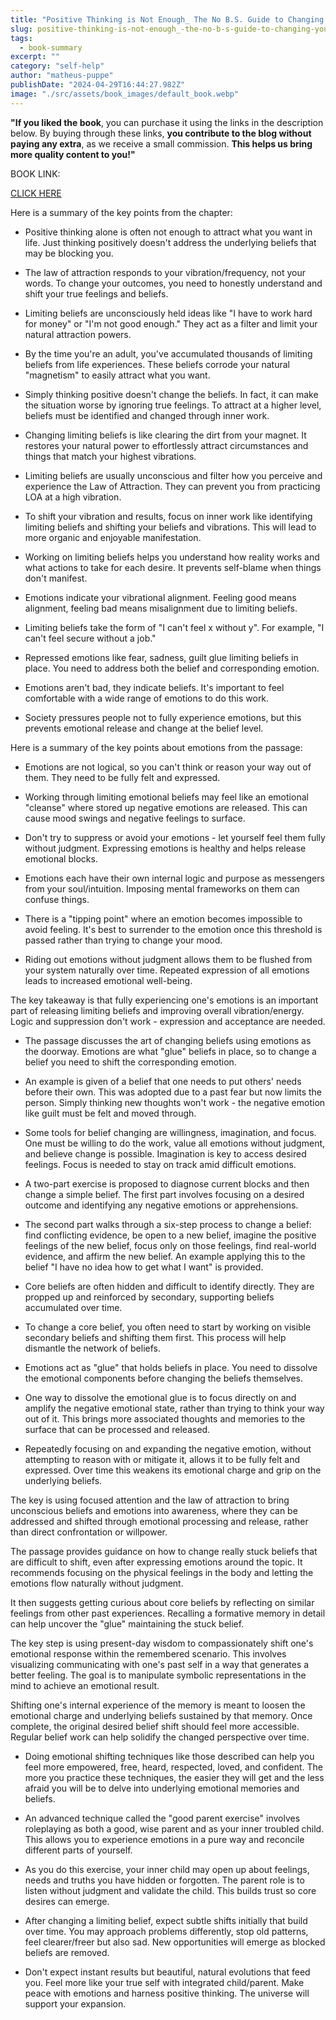 ```yaml
---
title: "Positive Thinking is Not Enough_ The No B.S. Guide to Changing Your Beliefs Using the Law of Attraction (The LOA Lifestyle Book 2) - Chris Tomasso"
slug: positive-thinking-is-not-enough_-the-no-b-s-guide-to-changing-your-beliefs-using-the-law-of-attraction-the-loa-lifestyle-book-2-chris-tomasso
tags: 
  - book-summary
excerpt: ""
category: "self-help"
author: "matheus-puppe"
publishDate: "2024-04-29T16:44:27.982Z"
image: "./src/assets/book_images/default_book.webp"
---
```


**"If you liked the book**, you can purchase it using the links in the description below. By buying through these links, **you contribute to the blog without paying any extra**, as we receive a small commission. **This helps us bring more quality content to you!"**

BOOK LINK:

[CLICK HERE](https://www.amazon.com/gp/search?ie=UTF8&tag=matheuspupp0a-20&linkCode=ur2&linkId=4410b525877ab397377c2b5e60711c1a&camp=1789&creative=9325&index=books&keywords=positive-thinking-is-not-enough_-the-no-b-s-guide-to-changing-your-beliefs-using-the-law-of-attraction-the-loa-lifestyle-book-2-chris-tomasso)



 Here is a summary of the key points from the chapter:

- Positive thinking alone is often not enough to attract what you want in life. Just thinking positively doesn't address the underlying beliefs that may be blocking you. 

- The law of attraction responds to your vibration/frequency, not your words. To change your outcomes, you need to honestly understand and shift your true feelings and beliefs. 

- Limiting beliefs are unconsciously held ideas like "I have to work hard for money" or "I'm not good enough." They act as a filter and limit your natural attraction powers. 

- By the time you're an adult, you've accumulated thousands of limiting beliefs from life experiences. These beliefs corrode your natural "magnetism" to easily attract what you want. 

- Simply thinking positive doesn't change the beliefs. In fact, it can make the situation worse by ignoring true feelings. To attract at a higher level, beliefs must be identified and changed through inner work.

- Changing limiting beliefs is like clearing the dirt from your magnet. It restores your natural power to effortlessly attract circumstances and things that match your highest vibrations.

 

- Limiting beliefs are usually unconscious and filter how you perceive and experience the Law of Attraction. They can prevent you from practicing LOA at a high vibration.

- To shift your vibration and results, focus on inner work like identifying limiting beliefs and shifting your beliefs and vibrations. This will lead to more organic and enjoyable manifestation. 

- Working on limiting beliefs helps you understand how reality works and what actions to take for each desire. It prevents self-blame when things don't manifest. 

- Emotions indicate your vibrational alignment. Feeling good means alignment, feeling bad means misalignment due to limiting beliefs. 

- Limiting beliefs take the form of "I can't feel x without y". For example, "I can't feel secure without a job."

- Repressed emotions like fear, sadness, guilt glue limiting beliefs in place. You need to address both the belief and corresponding emotion.

- Emotions aren't bad, they indicate beliefs. It's important to feel comfortable with a wide range of emotions to do this work. 

- Society pressures people not to fully experience emotions, but this prevents emotional release and change at the belief level.

 Here is a summary of the key points about emotions from the passage:

- Emotions are not logical, so you can't think or reason your way out of them. They need to be fully felt and expressed. 

- Working through limiting emotional beliefs may feel like an emotional "cleanse" where stored up negative emotions are released. This can cause mood swings and negative feelings to surface. 

- Don't try to suppress or avoid your emotions - let yourself feel them fully without judgment. Expressing emotions is healthy and helps release emotional blocks.

- Emotions each have their own internal logic and purpose as messengers from your soul/intuition. Imposing mental frameworks on them can confuse things. 

- There is a "tipping point" where an emotion becomes impossible to avoid feeling. It's best to surrender to the emotion once this threshold is passed rather than trying to change your mood.

- Riding out emotions without judgment allows them to be flushed from your system naturally over time. Repeated expression of all emotions leads to increased emotional well-being.

The key takeaway is that fully experiencing one's emotions is an important part of releasing limiting beliefs and improving overall vibration/energy. Logic and suppression don't work - expression and acceptance are needed.

 

- The passage discusses the art of changing beliefs using emotions as the doorway. Emotions are what "glue" beliefs in place, so to change a belief you need to shift the corresponding emotion. 

- An example is given of a belief that one needs to put others' needs before their own. This was adopted due to a past fear but now limits the person. Simply thinking new thoughts won't work - the negative emotion like guilt must be felt and moved through.

- Some tools for belief changing are willingness, imagination, and focus. One must be willing to do the work, value all emotions without judgment, and believe change is possible. Imagination is key to access desired feelings. Focus is needed to stay on track amid difficult emotions.

- A two-part exercise is proposed to diagnose current blocks and then change a simple belief. The first part involves focusing on a desired outcome and identifying any negative emotions or apprehensions. 

- The second part walks through a six-step process to change a belief: find conflicting evidence, be open to a new belief, imagine the positive feelings of the new belief, focus only on those feelings, find real-world evidence, and affirm the new belief. An example applying this to the belief "I have no idea how to get what I want" is provided.

 

- Core beliefs are often hidden and difficult to identify directly. They are propped up and reinforced by secondary, supporting beliefs accumulated over time. 

- To change a core belief, you often need to start by working on visible secondary beliefs and shifting them first. This process will help dismantle the network of beliefs.

- Emotions act as "glue" that holds beliefs in place. You need to dissolve the emotional components before changing the beliefs themselves. 

- One way to dissolve the emotional glue is to focus directly on and amplify the negative emotional state, rather than trying to think your way out of it. This brings more associated thoughts and memories to the surface that can be processed and released. 

- Repeatedly focusing on and expanding the negative emotion, without attempting to reason with or mitigate it, allows it to be fully felt and expressed. Over time this weakens its emotional charge and grip on the underlying beliefs.

The key is using focused attention and the law of attraction to bring unconscious beliefs and emotions into awareness, where they can be addressed and shifted through emotional processing and release, rather than direct confrontation or willpower.

 

The passage provides guidance on how to change really stuck beliefs that are difficult to shift, even after expressing emotions around the topic. It recommends focusing on the physical feelings in the body and letting the emotions flow naturally without judgment. 

It then suggests getting curious about core beliefs by reflecting on similar feelings from other past experiences. Recalling a formative memory in detail can help uncover the "glue" maintaining the stuck belief. 

The key step is using present-day wisdom to compassionately shift one's emotional response within the remembered scenario. This involves visualizing communicating with one's past self in a way that generates a better feeling. The goal is to manipulate symbolic representations in the mind to achieve an emotional result.

Shifting one's internal experience of the memory is meant to loosen the emotional charge and underlying beliefs sustained by that memory. Once complete, the original desired belief shift should feel more accessible. Regular belief work can help solidify the changed perspective over time.

 

- Doing emotional shifting techniques like those described can help you feel more empowered, free, heard, respected, loved, and confident. The more you practice these techniques, the easier they will get and the less afraid you will be to delve into underlying emotional memories and beliefs.

- An advanced technique called the "good parent exercise" involves roleplaying as both a good, wise parent and as your inner troubled child. This allows you to experience emotions in a pure way and reconcile different parts of yourself. 

- As you do this exercise, your inner child may open up about feelings, needs and truths you have hidden or forgotten. The parent role is to listen without judgment and validate the child. This builds trust so core desires can emerge. 

- After changing a limiting belief, expect subtle shifts initially that build over time. You may approach problems differently, stop old patterns, feel clearer/freer but also sad. New opportunities will emerge as blocked beliefs are removed. 

- Don't expect instant results but beautiful, natural evolutions that feed you. Feel more like your true self with integrated child/parent. Make peace with emotions and harness positive thinking. The universe will support your expansion.
